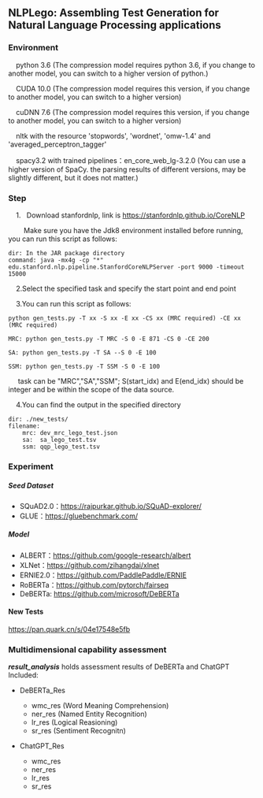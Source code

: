 ## NLPLego: Assembling Test Generation for Natural Language Processing applications

### Environment

    python 3.6 (The compression model requires python 3.6, if you change to another model, you can switch to a higher version of python.)

    CUDA 10.0 (The compression model requires this version, if you change to another model, you can switch to a higher version)

    cuDNN 7.6 (The compression model requires this version, if you change to another model, you can switch to a higher version)

    nltk with the resource 'stopwords', 'wordnet', 'omw-1.4' and 'averaged_perceptron_tagger'

    spacy3.2 with trained pipelines：en_core_web_lg-3.2.0 (You can use a higher version of SpaCy. the parsing results of different versions, may be slightly different, but it does not matter.)


### Step

    1.   Download stanfordnlp, link is https://stanfordnlp.github.io/CoreNLP

        Make sure you have the Jdk8 environment installed before running, you can run this script as follows:

```
dir: In the JAR package directory
command: java -mx4g -cp "*" edu.stanford.nlp.pipeline.StanfordCoreNLPServer -port 9000 -timeout 15000
```

    2.Select the specified task and specify the start point and end point

    3.You can run this script as follows:

```
python gen_tests.py -T xx -S xx -E xx -CS xx (MRC required) -CE xx (MRC required)

MRC: python gen_tests.py -T MRC -S 0 -E 871 -CS 0 -CE 200 

SA: python gen_tests.py -T SA --S 0 -E 100

SSM: python gen_tests.py -T SSM -S 0 -E 100
```

     task can be "MRC","SA","SSM"; S(start_idx) and E(end_idx) should be integer and be within the scope of the data source.

    4.You can find the output in the specified directory

```
dir: ./new_tests/
filename: 
    mrc: dev_mrc_lego_test.json
    sa:  sa_lego_test.tsv
    ssm: qqp_lego_test.tsv
```

### Experiment

##### Seed Dataset
- SQuAD2.0：https://rajpurkar.github.io/SQuAD-explorer/
- GLUE：https://gluebenchmark.com/

##### Model
- ALBERT：https://github.com/google-research/albert
- XLNet：https://github.com/zihangdai/xlnet
- ERNIE2.0：https://github.com/PaddlePaddle/ERNIE
- RoBERTa：https://github.com/pytorch/fairseq
- DeBERTa: https://github.com/microsoft/DeBERTa

#### New Tests
https://pan.quark.cn/s/04e17548e5fb

### Multidimensional capability assessment

***result_analysis*** holds assessment results of DeBERTa and ChatGPT
Included:

- DeBERTa_Res
	- wmc_res (Word Meaning Comprehension)
	- ner_res (Named Entity Recognition)
	- lr_res (Logical Reasioning)
	- sr_res (Sentiment Recognitn)

- ChatGPT_Res
	- wmc_res
	- ner_res
	- lr_res
	- sr_res
